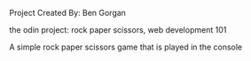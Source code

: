 Project Created By: Ben Gorgan

the odin project: rock paper scissors, web development 101

A simple rock paper scissors game that is played in the console
